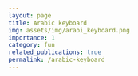 ```yaml
---
layout: page
title: Arabic keyboard
img: assets/img/arabi_keyboard.png
importance: 1
category: fun
related_publications: true
permalink: /arabic-keyboard
---
```


